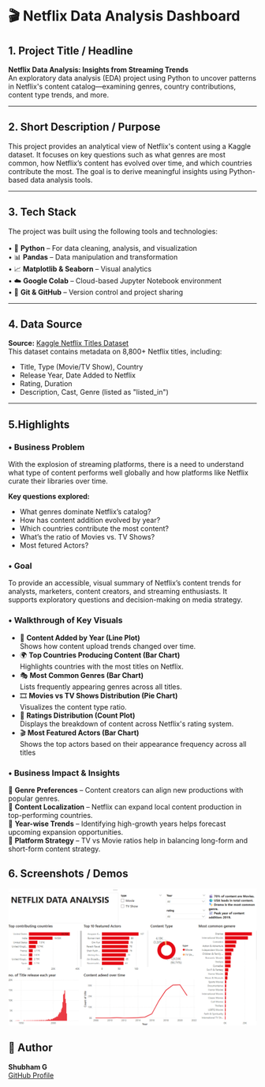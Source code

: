 # 🎬 Netflix Data Analysis Dashboard

## 1. Project Title / Headline  
**Netflix Data Analysis: Insights from Streaming Trends**  
An exploratory data analysis (EDA) project using Python to uncover patterns in Netflix's content catalog—examining genres, country contributions, content type trends, and more.

---

## 2. Short Description / Purpose  
This project provides an analytical view of Netflix's content using a Kaggle dataset. It focuses on key questions such as what genres are most common, how Netflix’s content has evolved over time, and which countries contribute the most. The goal is to derive meaningful insights using Python-based data analysis tools.

---

## 3. Tech Stack  
The project was built using the following tools and technologies:<br>  
• 🐍 **Python** – For data cleaning, analysis, and visualization  
• 📊 **Pandas** – Data manipulation and transformation  
• 📈 **Matplotlib & Seaborn** – Visual analytics  
• ☁️ **Google Colab** – Cloud-based Jupyter Notebook environment  
• 🐙 **Git & GitHub** – Version control and project sharing  

---

## 4. Data Source  
**Source:** [Kaggle Netflix Titles Dataset](https://www.kaggle.com/datasets/shivamb/netflix-shows)  
This dataset contains metadata on 8,800+ Netflix titles, including:  
- Title, Type (Movie/TV Show), Country  
- Release Year, Date Added to Netflix  
- Rating, Duration  
- Description, Cast, Genre (listed as "listed_in")

---

## 5.Highlights  

### • Business Problem  
With the explosion of streaming platforms, there is a need to understand what type of content performs well globally and how platforms like Netflix curate their libraries over time.

**Key questions explored:**  
- What genres dominate Netflix’s catalog?  
- How has content addition evolved by year?  
- Which countries contribute the most content?  
- What’s the ratio of Movies vs. TV Shows?
- Most fetured Actors?


### • Goal
To provide an accessible, visual summary of Netflix’s content trends for analysts, marketers, content creators, and streaming enthusiasts. It supports exploratory questions and decision-making on media strategy.

### • Walkthrough of Key Visuals  
- 📅 **Content Added by Year (Line Plot)**  
  Shows how content upload trends changed over time.  
- 🌍 **Top Countries Producing Content (Bar Chart)**  
  Highlights countries with the most titles on Netflix.  
- 🎭 **Most Common Genres (Bar Chart)**  
  Lists frequently appearing genres across all titles.  
- 🎞️ **Movies vs TV Shows Distribution (Pie Chart)**  
  Visualizes the content type ratio.  
- 📌 **Ratings Distribution (Count Plot)**  
  Displays the breakdown of content across Netflix's rating system.
- 🎬 **Most Featured Actors (Bar Chart)**  
  Shows the top actors based on their appearance frequency across all titles

### • Business Impact & Insights  
📍 **Genre Preferences** – Content creators can align new productions with popular genres.  
📍 **Content Localization** – Netflix can expand local content production in top-performing countries.  
📍 **Year-wise Trends** – Identifying high-growth years helps forecast upcoming expansion opportunities.  
📍 **Platform Strategy** – TV vs Movie ratios help in balancing long-form and short-form content strategy.


## 6. Screenshots / Demos   
![Netflix EDA Screenshot](https://github.com/shubhamg124/Netflix-data-analysis/blob/main/Snapshot%20of%20Netflix%20data%20analysis.png )
## 📌 Author  
**Shubham G**  
[GitHub Profile](https://github.com/your-github-url)
